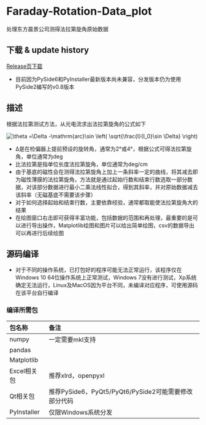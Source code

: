# Faraday-Rotation-Data_plot
处理东方晨景公司测得法拉第旋角原始数据

## 下载 & update history
[Release页下载](https://github.com/yangywcz/Faraday-Rotation-Data_plot/releases)
- 目前因为PySide6和PyInstaller最新版本尚未兼容，分发版本仍为使用PySide2编写的v0.8版本

## 描述
根据法拉第测试方法，从光电流求出法拉第旋角的公式如下

<img src="https://latex.codecogs.com/svg.latex?\theta%20=\Delta%20-\mathrm{arc}\sin%20\left(%20\sqrt{\frac{I}{I_0}\sin%20\Delta}%20\right)" title="\theta =\Delta -\mathrm{arc}\sin \left( \sqrt{\frac{I}{I_0}\sin \Delta} \right)" />

- Δ是在检偏器上提前预设的旋转角，通常为2°或4°，根据公式可得法拉第旋角，单位通常为deg
- 比法拉第是指单位长度法拉第旋角，单位通常为deg/cm
- 由于基底的磁性会在测得法拉第旋角上加上一条斜率一定的曲线，将其减去即为磁性薄膜的法拉第旋角，方法就是通过起始行数和结束行数选取一部分数据，对该部分数据进行最小二乘法线性拟合，得到其斜率，并对原始数据减去该斜率（无磁基底不需要该步骤）
- 对于如何选择起始和结束行数，主要依靠经验，通常都取能使法拉第旋角大的结果
- 在绘图窗口右击即可获得丰富功能，包括数据的范围和再处理，最重要的是可以进行导出操作，Matplotlib绘图和图片可以给出简单绘图，csv的数据导出可以再进行后续绘图

## 源码编译
- 对于不同的操作系统，已打包好的程序可能无法正常运行，该程序仅在Windows 10 64位操作系统上正常测试，Windows 7没有进行测试，Xp系统确定无法运行，Linux及MacOS因为平台不同，未编译对应程序，可使用源码在该平台自行编译
### 编译所需包
| 包名称 | 备注 |
|:-------------- |:--------------------------------- |
| numpy | 一定需要mkl支持 |
| pandas |  |
| Matplotlib | |
| Excel相关包 | 推荐xlrd，openpyxl |
| Qt相关包 | 推荐PySide6，PyQt5/PyQt6/PySide2可能需要修改部分代码 |
| PyInstaller | 仅限Windows系统分发 |
